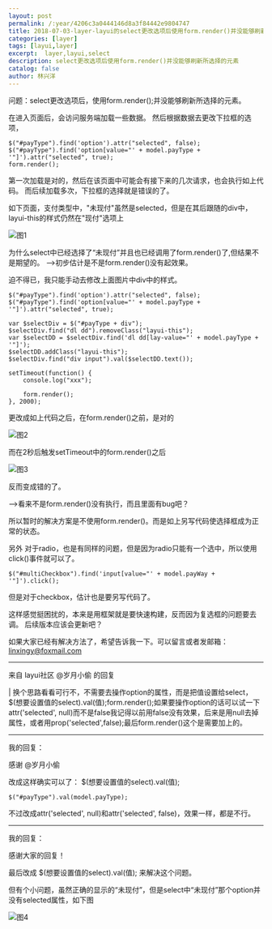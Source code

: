 ```yaml
---
layout: post
permalink: /:year/4206c3a0444146d8a3f84442e9804747
title: 2018-07-03-layer-layui的select更改选项后使用form.render()并没能够刷新所选择的元素
categories: [layer]
tags: [layui,layer]
excerpt:  layer,layui,select
description: select更改选项后使用form.render()并没能够刷新所选择的元素
catalog: false
author: 林兴洋
---
```


问题：select更改选项后，使用form.render();并没能够刷新所选择的元素。

在进入页面后，会访问服务端加载一些数据。
然后根据数据去更改下拉框的选项，

```
$("#payType").find('option').attr("selected", false);
$("#payType").find('option[value="' + model.payType + '"]').attr("selected", true);
form.render();
```

第一次加载是对的，然后在该页面中可能会有接下来的几次请求，也会执行如上代码。
而后续加载多次，下拉框的选择就是错误的了。

如下页面，支付类型中，"未现付"虽然是selected，但是在其后跟随的div中，layui-this的样式仍然在"现付"选项上

![图1](http://image.linxingyang.net/image/L-layer/image/2018-07-03/01.png)


为什么select中已经选择了“未现付”并且也已经调用了form.render()了,但结果不是期望的。
-->初步估计是不是form.render()没有起效果。

迫不得已，我只能手动去修改上面图片中div中的样式。

```
$("#payType").find('option').attr("selected", false);
$("#payType").find('option[value="' + model.payType + '"]').attr("selected", true);

var $selectDiv = $("#payType + div");
$selectDiv.find("dl dd").removeClass("layui-this");
var $selectDD = $selectDiv.find('dl dd[lay-value="' + model.payType + '"]');
$selectDD.addClass("layui-this");
$selectDiv.find("div input").val($selectDD.text());

setTimeout(function() {
    console.log("xxx");

    form.render();
}, 2000);
```

更改成如上代码之后，在form.render()之前，是对的

![图2](http://image.linxingyang.net/image/L-layer/image/2018-07-03/02.png)

而在2秒后触发setTimeout中的form.render()之后

![图3](http://image.linxingyang.net/image/L-layer/image/2018-07-03/03.png)

反而变成错的了。

-->看来不是form.render()没有执行，而且里面有bug吧？

所以暂时的解决方案是不使用form.render()。而是如上另写代码使选择框成为正常的状态。

另外
对于radio，也是有同样的问题，但是因为radio只能有一个选中，所以使用click()事件就可以了。

```
$("#multiCheckbox").find('input[value="' + model.payWay + '"]').click();
```

但是对于checkbox，估计也是要另写代码了。


这样感觉挺困扰的，本来是用框架就是要快速构建，反而因为复选框的问题要去调。
后续版本应该会更新吧？

如果大家已经有解决方法了，希望告诉我一下。可以留言或者发邮箱：linxingy@foxmail.com

-----------------

来自 layui社区 @岁月小偷 的回复

| 换个思路看看可行不，不需要去操作option的属性，而是把值设置给select，$(想要设置值的select).val(值);form.render();如果要操作option的话可以试一下attr('selected', null)而不是false我记得以前用false没有效果，后来是用null去掉属性，或者用prop('selected',false);最后form.render()这个是需要加上的。

----------------

我的回复：

感谢 @岁月小偷 

改成这样确实可以了： $(想要设置值的select).val(值);

```
$("#payType").val(model.payType);
```
不过改成attr('selected', null)和attr('selected', false)，效果一样，都是不行。

-----------------

我的回复：

感谢大家的回复！

最后改成 $(想要设置值的select).val(值); 来解决这个问题。

但有个小问题，虽然正确的显示的“未现付”，但是select中“未现付”那个option并没有selected属性，如下图


![图4](http://image.linxingyang.net/image/L-layer/image/2018-07-03/04.png)